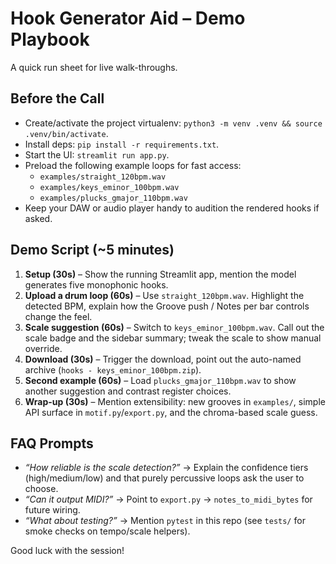 # Hook Generator Aid – Demo Playbook

A quick run sheet for live walk-throughs.

## Before the Call
- Create/activate the project virtualenv: `python3 -m venv .venv && source .venv/bin/activate`.
- Install deps: `pip install -r requirements.txt`.
- Start the UI: `streamlit run app.py`.
- Preload the following example loops for fast access:
  - `examples/straight_120bpm.wav`
  - `examples/keys_eminor_100bpm.wav`
  - `examples/plucks_gmajor_110bpm.wav`
- Keep your DAW or audio player handy to audition the rendered hooks if asked.

## Demo Script (~5 minutes)
1. **Setup (30s)** – Show the running Streamlit app, mention the model generates five monophonic hooks.
2. **Upload a drum loop (60s)** – Use `straight_120bpm.wav`. Highlight the detected BPM, explain how the Groove push / Notes per bar controls change the feel.
3. **Scale suggestion (60s)** – Switch to `keys_eminor_100bpm.wav`. Call out the scale badge and the sidebar summary; tweak the scale to show manual override.
4. **Download (30s)** – Trigger the download, point out the auto-named archive (`hooks - keys_eminor_100bpm.zip`).
5. **Second example (60s)** – Load `plucks_gmajor_110bpm.wav` to show another suggestion and contrast register choices.
6. **Wrap-up (30s)** – Mention extensibility: new grooves in `examples/`, simple API surface in `motif.py`/`export.py`, and the chroma-based scale guess.

## FAQ Prompts
- *“How reliable is the scale detection?”* → Explain the confidence tiers (high/medium/low) and that purely percussive loops ask the user to choose.
- *“Can it output MIDI?”* → Point to `export.py` → `notes_to_midi_bytes` for future wiring.
- *“What about testing?”* → Mention `pytest` in this repo (see `tests/` for smoke checks on tempo/scale helpers).

Good luck with the session!
